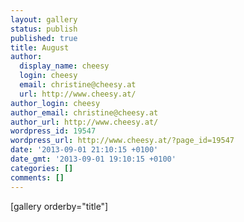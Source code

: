 ```yaml
---
layout: gallery
status: publish
published: true
title: August
author:
  display_name: cheesy
  login: cheesy
  email: christine@cheesy.at
  url: http://www.cheesy.at/
author_login: cheesy
author_email: christine@cheesy.at
author_url: http://www.cheesy.at/
wordpress_id: 19547
wordpress_url: http://www.cheesy.at/?page_id=19547
date: '2013-09-01 21:10:15 +0100'
date_gmt: '2013-09-01 19:10:15 +0100'
categories: []
comments: []
---
```

[gallery orderby="title"]
